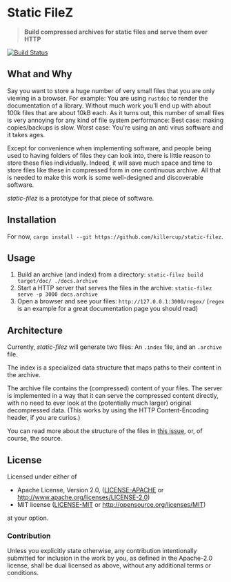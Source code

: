 # Static FileZ

> **Build compressed archives for static files and serve them over HTTP**

[![Build Status](https://travis-ci.com/killercup/static-filez.svg?branch=master)](https://travis-ci.com/killercup/static-filez)

## What and Why

Say you want to store a huge number of very small files
that you are only viewing in a browser.
For example: You are using `rustdoc` to render the documentation of a library.
Without much work you'll end up with about 100k files that are about 10kB each.
As it turns out, this number of small files is very annoying for any kind of file system performance:
Best case: making copies/backups is slow.
Worst case: You're using an anti virus software and it takes ages.

Except for convenience when implementing software,
and people being used to having folders of files they can look into,
there is little reason to store these files individually.
Indeed, it will save much space and time to store files like these in compressed form in one continuous archive.
All that is needed to make this work is
some well-designed and discoverable software.

_static-filez_ is a prototype for that piece of software.

## Installation

For now, `cargo install --git https://github.com/killercup/static-filez`.

## Usage

1. Build an archive (and index) from a directory: `static-filez build target/doc/ ./docs.archive`
2. Start a HTTP server that serves the files in the archive: `static-filez serve -p 3000 docs.archive`
3. Open a browser and see your files: `http://127.0.0.1:3000/regex/`
   (`regex` is an example for a great documentation page you should read)

## Architecture

Currently, _static-filez_ will generate two files:
An `.index` file, and an `.archive` file.

The index is a specialized data structure
that maps paths to their content in the archive.

The archive file contains the (compressed) content of your files.
The server is implemented in a way that it can serve the compressed content directly,
with no need to ever look at the (potentially much larger) original decompressed data.
(This works by using the HTTP Content-Encoding header, if you are curios.)

You can read more about the structure of the files in
[this issue](https://github.com/killercup/static-filez/issues/1),
or, of course, the source.

## License

Licensed under either of

 * Apache License, Version 2.0, ([LICENSE-APACHE](LICENSE-APACHE) or http://www.apache.org/licenses/LICENSE-2.0)
 * MIT license ([LICENSE-MIT](LICENSE-MIT) or http://opensource.org/licenses/MIT)

at your option.

### Contribution

Unless you explicitly state otherwise, any contribution intentionally
submitted for inclusion in the work by you, as defined in the Apache-2.0
license, shall be dual licensed as above, without any additional terms or
conditions.
